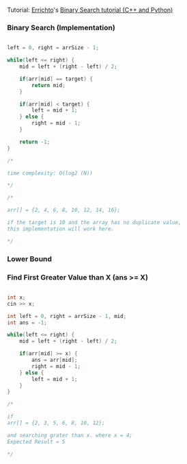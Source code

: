Tutorial: [Errichto](https://www.youtube.com/channel/UCBr_Fu6q9iHYQCh13jmpbrg)'s [Binary Search tutorial (C++ and Python)](https://youtu.be/GU7DpgHINWQ)


### Binary Search (Implementation)

```cpp

left = 0, right = arrSize - 1;

while(left <= right) {
    mid = left + (right - left) / 2;

    if(arr[mid] == target) {
        return mid;
    }

    if(arr[mid] < target) {
        left = mid + 1;
    } else {
        right = mid - 1;
    }

    return -1;
}

/*

time complexity: O(log2 (N))

*/

/*

arr[] = {2, 4, 6, 8, 10, 12, 14, 16};

if the target is 10 and the array has no duplicate value,
this implementation will work here.

*/

```

### Lower Bound
### Find First Greater Value than X (ans >= X)

```cpp

int x;
cin >> x;

int left = 0, right = arrSize - 1, mid;
int ans = -1;

while(left <= right) {
    mid = left + (right - left) / 2;

    if(arr[mid] >= x) {
        ans = arr[mid];
        right = mid - 1;
    } else {
        left = mid + 1;
    }
}

/*

if 
arr[] = {2, 3, 5, 6, 8, 10, 12};

and searching grater than x. where x = 4;
Expected Result = 5

*/

```
